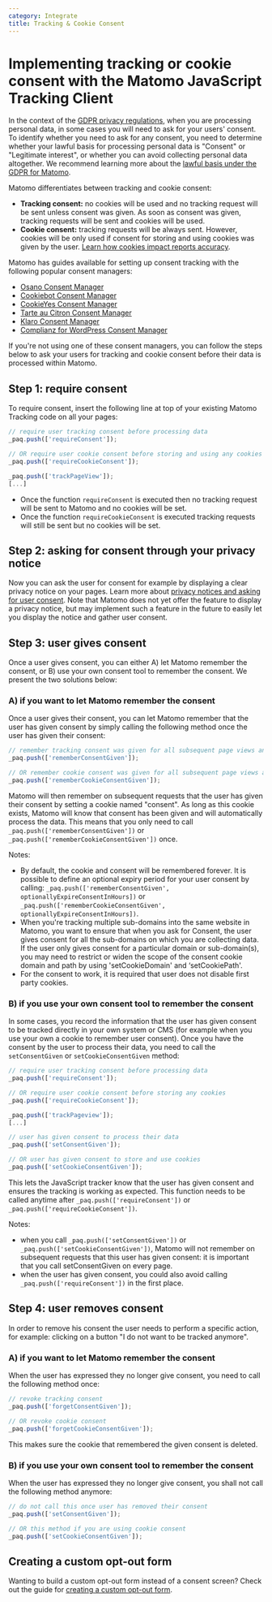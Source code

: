 ```yaml
---
category: Integrate
title: Tracking & Cookie Consent
--- 
```

# Implementing tracking or cookie consent with the Matomo JavaScript Tracking Client

In the context of the [GDPR privacy regulations](https://matomo.org/faq/new-to-piwik/what-is-gdpr/), when you are processing personal data, in some cases you will need to ask for your users' consent. To identify whether you need to ask for any consent, you need to determine whether your lawful basis for processing personal data is "Consent" or "Legitimate interest", or whether you can avoid collecting personal data altogether. We recommend learning more about the [lawful basis under the GDPR for Matomo](https://matomo.org/blog/2018/04/lawful-basis-for-processing-personal-data-under-gdpr-with-matomo/). 

Matomo differentiates between tracking and cookie consent:

* **Tracking consent:** no cookies will be used and no tracking request will be sent unless consent was given. As soon as consent was given, tracking requests will be sent and cookies will be used. 
* **Cookie consent:** tracking requests will be always sent. However, cookies will be only used if consent for storing and using cookies was given by the user. [Learn how cookies impact reports accuracy](https://matomo.org/faq/general/faq_156/).
           
Matomo has guides available for setting up consent tracking with the following popular consent managers:
- [Osano Consent Manager](https://matomo.org/faq/how-to/using-osano-consent-manager-with-matomo/)
- [Cookiebot Consent Manager](https://matomo.org/faq/how-to/using-cookiebot-consent-manager-with-matomo/)
- [CookieYes Consent Manager](https://matomo.org/faq/how-to/using-cookieyes-consent-manager-with-matomo/)
- [Tarte au Citron Consent Manager](https://matomo.org/faq/how-to/using-tarte-au-citron-consent-manager-with-matomo/)
- [Klaro Consent Manager](https://matomo.org/faq/how-to/using-klaro-consent-manager-with-matomo/)
- [Complianz for WordPress Consent Manager](https://matomo.org/faq/how-to/using-complianz-for-wordpress-consent-manager-with-matomo/)

If you're not using one of these consent managers, you can follow the steps below to ask your users for tracking and cookie consent before their data is processed within Matomo.

## Step 1: require consent

To require consent, insert the following line at top of your existing Matomo Tracking code on all your pages:

```js
// require user tracking consent before processing data
_paq.push(['requireConsent']);

// OR require user cookie consent before storing and using any cookies
_paq.push(['requireCookieConsent']);

_paq.push(['trackPageView']);
[...]
```

* Once the function `requireConsent` is executed then no tracking request will be sent to Matomo and no cookies will be set. 
* Once the function `requireCookieConsent` is executed tracking requests will still be sent but no cookies will be set.

## Step 2: asking for consent through your privacy notice

Now you can ask the user for consent for example by displaying a clear privacy notice on your pages. Learn more about [privacy notices and asking for user consent](https://matomo.org/blog/2018/04/how-should-i-write-my-privacy-notice-for-matomo-analytics-under-gdpr/). Note that Matomo does not yet offer the feature to display a privacy notice, but may implement such a feature in the future to easily let you display the notice and gather user consent.

## Step 3: user gives consent

Once a user gives consent, you can either A) let Matomo remember the consent, or B) use your own consent tool to remember the consent. We present the two solutions below:

### A) if you want to let Matomo remember the consent

Once a user gives their consent, you can let Matomo remember that the user has given consent by simply calling the following method once the user has given their consent:

```js
// remember tracking consent was given for all subsequent page views and visits
_paq.push(['rememberConsentGiven']);

// OR remember cookie consent was given for all subsequent page views and visits
_paq.push(['rememberCookieConsentGiven']);
```

Matomo will then remember on subsequent requests that the user has given their consent by setting a cookie named "consent". As long as this cookie exists, Matomo will know that consent has been given and will automatically process the data. This means that you only need to call `_paq.push(['rememberConsentGiven'])` or `_paq.push(['rememberCookieConsentGiven'])` once.

Notes:

* By default, the cookie and consent will be remembered forever. It is possible to define an optional expiry period for your user consent by calling: `_paq.push(['rememberConsentGiven', optionallyExpireConsentInHours])` or `_paq.push(['rememberCookieConsentGiven', optionallyExpireConsentInHours])`.
* When you're tracking multiple sub-domains into the same website in Matomo, you want to ensure that when you ask for Consent, the user gives consent for all the sub-domains on which you are collecting data. If the user only gives consent for a particular domain or sub-domain(s), you may need to restrict or widen the scope of the consent cookie domain and path by using 'setCookieDomain' and ‘setCookiePath'. 
* For the consent to work, it is required that user does not disable first party cookies.

### B) if you use your own consent tool to remember the consent
            
In some cases, you record the information that the user has given consent to be tracked directly in your own system or CMS (for example when you use your own a cookie to remember user consent). Once you have the consent by the user to process their data, you need to call the `setConsentGiven` or `setCookieConsentGiven` method:
  
```js
// require user tracking consent before processing data
_paq.push(['requireConsent']);

// OR require user cookie consent before storing any cookies
_paq.push(['requireCookieConsent']);

_paq.push(['trackPageview']);
[...]

// user has given consent to process their data
_paq.push(['setConsentGiven']);

// OR user has given consent to store and use cookies
_paq.push(['setCookieConsentGiven']);
```
       
This lets the JavaScript tracker know that the user has given consent and ensures the tracking is working as expected. This function needs to be called anytime after `_paq.push(['requireConsent'])` or `_paq.push(['requireCookieConsent'])`.
     
Notes:

* when you call `_paq.push(['setConsentGiven'])` or `_paq.push(['setCookieConsentGiven'])`, Matomo will not remember on subsequent requests that this user has given consent: it is important that you call setConsentGiven on every page.
* when the user has given consent, you could also avoid calling `_paq.push(['requireConsent'])` in the first place. 

## Step 4: user removes consent

In order to remove his consent the user needs to perform a specific action, for example: clicking on a button "I do not want to be tracked anymore".

### A) if you want to let Matomo remember the consent
      
When the user has expressed they no longer give consent, you need to call the following method once:

```js
// revoke tracking consent
_paq.push(['forgetConsentGiven']);

// OR revoke cookie consent
_paq.push(['forgetCookieConsentGiven']);
```

This makes sure the cookie that remembered the given consent is deleted.

### B) if you use your own consent tool to remember the consent
When the user has expressed they no longer give consent, you shall not call the following method anymore:

```js
// do not call this once user has removed their consent
_paq.push(['setConsentGiven']);

// OR this method if you are using cookie consent
_paq.push(['setCookieConsentGiven']);
```

## Creating a custom opt-out form

Wanting to build a custom opt-out form instead of a consent screen? Check out the guide for [creating a custom opt-out form](/guides/tracking-javascript-guide#optional-creating-a-custom-opt-out-form).
